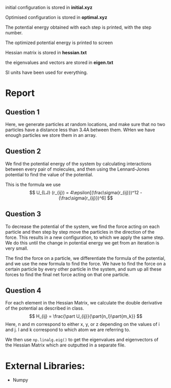 initial configuration is stored in **initial.xyz**

Optimised configuration is stored in **optimal.xyz**

The potential energy obtained with each step is printed, with the step number.

The optimized potential energy is printed to screen

Hessian matrix is stored in **hessian.txt**

the eigenvalues and vectors are stored in **eigen.txt**

SI units have been used for everything.


# Report

## Question 1
Here, we generate particles at random locations, and make sure that no two particles have a distance less than 3.4A between them. WHen we have enough particles we store them in an array.

## Question 2

We find the potential energy of the system by calculating interactions between every pair of molecules, and then using the Lennard-Jones potential to find the value of the potential.

This is the formula we use
$$
U_{LJ} (r_{ij}) = 4\epsilon[(\frac\sigma{r_{ij}})^12 - (\frac\sigma{r_{ij}})^6]
$$


## Question 3

To decrease the potential of the system, we find the force acting on each particle and then step by step move the particles in the direction of the force. This results in a new configuration, to which we apply the same step. We do this until the change in potential energy we get from an iteration is very small.

The find the force on a particle, we differentiate the formula of the potential, and we use the new formula to find the force. We have to find the force on a certain particle by every other particle in the system, and sum up all these forces to find the final net force acting on that one particle.


## Question 4
For each element in the Hessian Matrix, we calculate the double derivative of the potential as described in class.  
$$
H_{ij} = \frac{\part U_{ij}}{\part{n_l}\part{m_k}}
$$
Here, n and m correspond to either x, y, or z depending on the values of i and j. l and k correspond to which atom we are referring to.

We then use `np.linalg.eig()` to get the eigenvalues and eigenvectors of the Hessian Matrix which are outputted in a separate file.

# External Libraries:

- Numpy